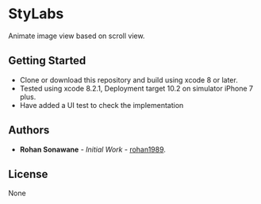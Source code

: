 # StyLabs
Animate image view based on scroll view.


## Getting Started
* Clone or download this repository and build using xcode 8 or later.
* Tested using xcode 8.2.1, Deployment target 10.2 on simulator iPhone 7 plus.
* Have added a UI test to check the implementation

## Authors

* **Rohan Sonawane** - *Initial Work* - [rohan1989](https://github.com/rohan1989).

## License

None



